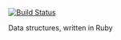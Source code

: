 [![Build Status](https://travis-ci.org/tiembo/data_structures-ruby.png)](https://travis-ci.org/tiembo/data_structures-ruby)

Data structures, written in Ruby

